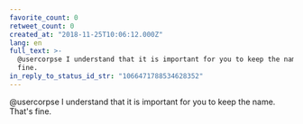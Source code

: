 ```yaml
---
favorite_count: 0
retweet_count: 0
created_at: "2018-11-25T10:06:12.000Z"
lang: en
full_text: >-
  @usercorpse I understand that it is important for you to keep the name. That's
  fine.
in_reply_to_status_id_str: "1066471788534628352"
---
```


@usercorpse I understand that it is important for you to keep the name. That's
fine.
